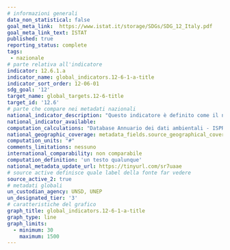 ```yaml
---
# informazioni generali
data_non_statistical: false
goal_meta_link:  https://www.istat.it/storage/SDGs/SDG_12_Italy.pdf
goal_meta_link_text: ISTAT
published: true
reporting_status: complete
tags:
 - nazionale
# parte relativa all'indicatore
indicator: 12.6.1.a
indicator_name: global_indicators.12-6-1-a-title
indicator_sort_order: 12-06-01
sdg_goal: '12'
target_name: global_targets.12-6-title
target_id: '12.6'
# parte che compare nei metadati nazionali
national_indicator_description: "Questo indicatore è definito come il numero di organizzazioni registrate EMAS al 31 dicembre di ogni anno. Il sistema Eco-Management e Audit (EMAS) è un sistema volontario di gestione ambientale attuato da aziende e altre organizzazioni provenienti da tutti i settori dell'attività economica, tra cui le autorità locali, per valutare, segnalare e migliorare le proprie prestazioni ambientali. Il numero di registrazioni EMAS può essere considerato come un indicatore di sensibilità delle organizzazioni nei confronti dell'ambiente; esse, attuando EMAS, intendono di fatto diminuire la pressione che la propria attività, i propri prodotti e servizi, esercitano sugli ecosistemi."
national_indicator_available:
computation_calculations: "Database Annuario dei dati ambientali - ISPRA (PSN:APA-00032)"
national_geographic_coverage: metadata_fields.source_geographical_coverage_1
computation_units: "#"
comments_limitations: nessuno
international_comparability: non comparabile
computation_definition: 'un testo qualunque'
national_metadata_update_url: https://tinyurl.com/sr7uaae
# source active definisce quale label della fonte far vedere
source_active_2: true
# metadati globali
un_custodian_agency: UNSD, UNEP
un_designated_tier: '3'
# caratteristiche del grafico
graph_title: global_indicators.12-6-1-a-title
graph_type: line
graph_limits:
  - minimum: 30
    maximum: 1500
---
```

